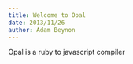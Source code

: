 ```yaml
---
title: Welcome to Opal
date: 2013/11/26
author: Adam Beynon
---
```


Opal is a ruby to javascript compiler
